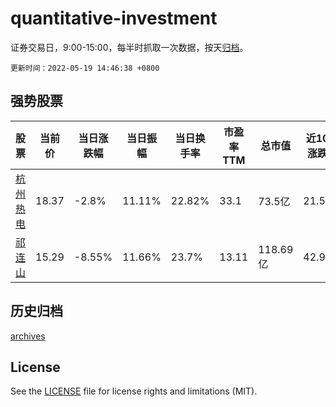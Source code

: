 # quantitative-investment

证券交易日，9:00-15:00，每半时抓取一次数据，按天[归档](archives)。

`更新时间：2022-05-19 14:46:38 +0800`

## 强势股票

|股票|当前价|当日涨跌幅|当日振幅|当日换手率|市盈率TTM|总市值|近10日涨跌幅|
|----|----|----|----|----|----|----|----|
|[杭州热电](https://xueqiu.com/S/SH605011)|18.37|-2.8%|11.11%|22.82%|33.1|73.5亿|21.58%|
|[祁连山](https://xueqiu.com/S/SH600720)|15.29|-8.55%|11.66%|23.7%|13.11|118.69亿|42.9%|

## 历史归档

[archives](archives)

## License

See the [LICENSE](LICENSE) file for license rights and limitations (MIT).